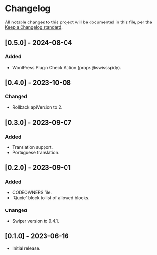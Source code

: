 # Changelog

All notable changes to this project will be documented in this file, per [the Keep a Changelog standard](http://keepachangelog.com/).

## [0.5.0] - 2024-08-04

### Added

- WordPress Plugin Check Action (props @swissspidy).

## [0.4.0] - 2023-10-08

### Changed

- Rollback apiVersion to 2.

## [0.3.0] - 2023-09-07

### Added

- Translation support.
- Portuguese translation.

## [0.2.0] - 2023-09-01

### Added

- CODEOWNERS file.
- 'Quote' block to list of allowed blocks.

### Changed

- Swiper version to 9.4.1.

## [0.1.0] - 2023-06-16
- Initial release.
